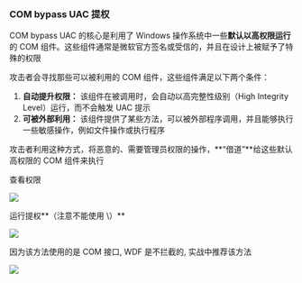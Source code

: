 ### COM bypass UAC 提权

COM bypass UAC 的核心是利用了 Windows 操作系统中一些**默认以高权限运行**的 COM 组件。这些组件通常是微软官方签名或受信的，并且在设计上被赋予了特殊的权限

攻击者会寻找那些可以被利用的 COM 组件，这些组件满足以下两个条件：

1. **自动提升权限：** 该组件在被调用时，会自动以高完整性级别（High Integrity Level）运行，而不会触发 UAC 提示
2. **可被外部利用：** 该组件提供了某些方法，可以被外部程序调用，并且能够执行一些敏感操作，例如文件操作或执行程序

攻击者利用这种方式，将恶意的、需要管理员权限的操作，**“借道”**给这些默认高权限的 COM 组件来执行

查看权限

![](https://pic1.imgdb.cn/item/68d18b02c5157e1a8827ffb5.png)

运行提权**（注意不能使用 \\）**

![](https://pic1.imgdb.cn/item/68d18b6fc5157e1a8827ffc3.png)

因为该方法使用的是 COM 接口, WDF 是不拦截的, 实战中推荐该方法

![](https://pic1.imgdb.cn/item/68d18bc1c5157e1a8827fffd.png)